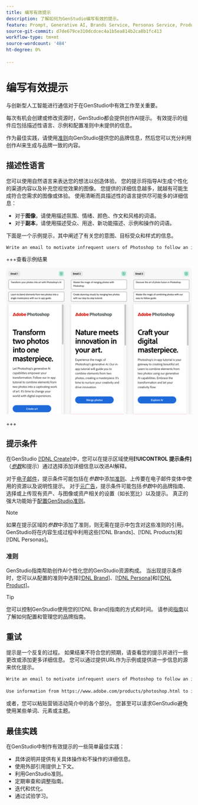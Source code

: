 ```yaml
---
title: 编写有效提示
description: 了解如何为GenStudio编写有效的提示。
feature: Prompt, Generative AI, Brands Service, Personas Service, Products Service, Guidelines
source-git-commit: d7de679ce310dcdcec4a1b5ea814b2ca8b1fc413
workflow-type: tm+mt
source-wordcount: '484'
ht-degree: 0%

---
```



# 编写有效提示

与创新型人工智能进行通信对于在GenStudio中有效工作至关重要。

每次有机会创建或修改资源时，GenStudio都会提供创作AI提示。 有效提示的组件应包括描述性语言、示例和配置准则中未提供的信息。

作为最佳实践，请使用[准则](/help/user-guide/guidelines/overview.md)向GenStudio提供您的品牌信息，然后您可以充分利用创作AI来生成与品牌一致的内容。

## 描述性语言

您可以使用自然语言来表达您的想法以创造体验。 您的提示将指导AI生成个性化的渠道内容以及补充您视觉效果的图像。 您提供的详细信息越多，就越有可能生成符合您需求的图像或体验。 使用清晰而具描述性的语言提供尽可能多的详细信息：

- 对于&#x200B;**图像**，请使用描述氛围、情绪、颜色、作文和风格的词语。
- 对于&#x200B;**副本**，请使用描述受众、用途、新功能描述、示例和操作的词语。

下面是一个示例提示，其中阐述了有关您的意图、目标受众和样式的信息。

```bash
Write an email to motivate infrequent users of Photoshop to follow an in-app tutorial that teaches them to combine elements of two photos into a beautiful work of art. Highlight the generative AI capabilities of Photoshop and use references to natural imagery.
```

+++查看示例结果

![三个生成的电子邮件](/help/assets/sample-email.png)

+++

## 提示条件

在GenStudio [[!DNL Create]](/help/user-guide/create/overview.md)中，您可以在提示区域使用&#x200B;**[!UICONTROL 提示条件]** （[_参数_](/help/user-guide/create/overview.md#parameters)&#x200B;和提示）通过选择添加详细信息以改进AI解释。

对于[电子邮件](/help/tutorials/create-email-experience.md)，提示条件可能包括在&#x200B;_参数_&#x200B;中添加[准则](/help/user-guide/guidelines/overview.md)、上传要在电子邮件变体中使用的资源以及说明性提示。 对于[元广告](/help/tutorials/create-meta-ad.md)，提示条件可能包括&#x200B;_参数_&#x200B;中的品牌指南、选择或上传现有资产、与图像或资产相关的设置（如长宽比）以及提示。 真正的强大功能始于[配置GenStudio准则](/help/user-guide/guidelines/add-guidelines.md)。

>[!NOTE]
>
>如果在提示区域的&#x200B;_参数_&#x200B;中添加了准则，则无需在提示中包含对这些准则的引用。 GenStudio将在内容生成过程中利用这些[!DNL Brands]、[!DNL Products]和[!DNL Personas]。

### 准则

GenStudio指南帮助创作AI个性化您的GenStudio资源构成。 当出现提示条件时，您可以从配置的准则中选择[[!DNL Brand]](/help/user-guide/guidelines/brands.md)、[[!DNL Persona]](/help/user-guide/guidelines/personas.md)和[[!DNL Product]](/help/user-guide/guidelines/products.md)。

>[!TIP]
>
>您可以控制GenStudio使用您的[!DNL Brand]指南的方式和时间。 请参阅[指南](/help/user-guide/guidelines/overview.md)以了解如何配置和管理您的品牌指南。

## 重试

提示是一个反复的过程。 如果结果不符合您的预期，请查看您的提示并进行一些更改或添加更多详细信息。 您可以通过提供URL作为示例或提供进一步信息的源来优化提示。

```bash
Write an email to motivate infrequent users of Photoshop to follow an in-app tutorial that teaches them to combine elements of two photos into a beautiful work of art. Highlight the generative AI capabilities of Photoshop and use references to natural imagery.

Use information from https://www.adobe.com/products/photoshop.html to inspire users with the latest features.
```

或者，您可以粘贴营销活动简介中的各个部分。 您甚至可以请求GenStudio避免使用某些单词、元素或主题。

## 最佳实践

在GenStudio中制作有效提示的一些简单最佳实践：

- 具体说明并提供有关具体操作和不操作的详细信息。
- 使用外部引用提供上下文。
- 利用GenStudio准则。
- 定期审查和调整指南。
- 迭代和优化。
- 通过试验学习。
